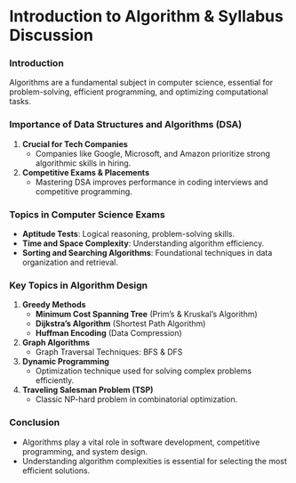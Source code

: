 # **Introduction to Algorithm & Syllabus Discussion**  

### **Introduction**
Algorithms are a fundamental subject in computer science, essential for problem-solving, efficient programming, and optimizing computational tasks.

### **Importance of Data Structures and Algorithms (DSA)**
1. **Crucial for Tech Companies**
   - Companies like Google, Microsoft, and Amazon prioritize strong algorithmic skills in hiring.
2. **Competitive Exams & Placements**
   - Mastering DSA improves performance in coding interviews and competitive programming.

### **Topics in Computer Science Exams**
- **Aptitude Tests**: Logical reasoning, problem-solving skills.
- **Time and Space Complexity**: Understanding algorithm efficiency.
- **Sorting and Searching Algorithms**: Foundational techniques in data organization and retrieval.

### **Key Topics in Algorithm Design**
1. **Greedy Methods**
   - **Minimum Cost Spanning Tree** (Prim’s & Kruskal’s Algorithm)
   - **Dijkstra’s Algorithm** (Shortest Path Algorithm)
   - **Huffman Encoding** (Data Compression)
2. **Graph Algorithms**
   - Graph Traversal Techniques: BFS & DFS
3. **Dynamic Programming**
   - Optimization technique used for solving complex problems efficiently.
4. **Traveling Salesman Problem (TSP)**
   - Classic NP-hard problem in combinatorial optimization.

### **Conclusion**
- Algorithms play a vital role in software development, competitive programming, and system design.
- Understanding algorithm complexities is essential for selecting the most efficient solutions.


